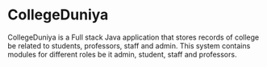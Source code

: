 # CollegeDuniya
CollegeDuniya is a Full stack Java application that stores records of college be related to students, professors, staff and admin. This system contains modules for different roles be it admin, student, staff and professors.
